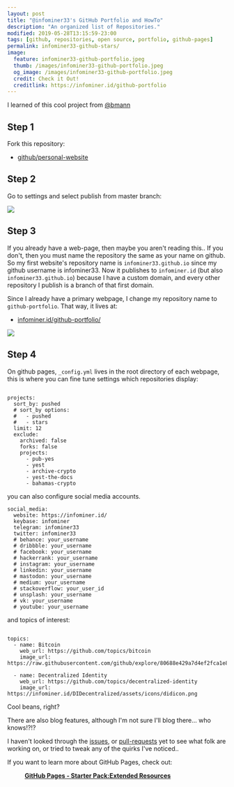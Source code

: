 ```yaml
---
layout: post
title: "@infominer33's GitHub Portfolio and HowTo"
description: "An organized list of Repositories."
modified: 2019-05-28T13:15:59-23:00
tags: [github, repositories, open source, portfolio, github-pages]
permalink: infominer33-github-stars/
image:
  feature: infominer33-github-portfolio.jpeg
  thumb: /images/infominer33-github-portfolio.jpeg
  og_image: /images/infominer33-github-portfolio.jpeg
  credit: Check it Out!
  creditlink: https://infominer.id/github-portfolio
---
```


I learned of this cool project from [@bmann](https://twitter.com/bmann)

## Step 1

Fork this repository:

* [github/personal-website](https://github.com/github/personal-website)

## Step 2

Go to settings and select publish from master branch:


![](https://imgur.com/UAhVvRPl.png)

## Step 3

If you already have a web-page, then maybe you aren't reading this.. If you don't, then you must name the repository the same as your name on github. So my first website's repository name is `infominer33.github.io` since my github username is infominer33. Now it publishes to `infominer.id` (but also `infominer33.github.io`) because I have a custom domain, and every other repository I publish is a branch of that first domain.

Since I already have a primary webpage, I change my repository name to `github-portfolio`. That way, it lives at:

* [infominer.id/github-portfolio/](https://infominer.id/github-portfolio/)


![](https://imgur.com/yL5BaNxl.png)


## Step 4

On github pages, `_config.yml` lives in the root directory of each webpage, this is where you can fine tune settings which repositories display:

```

projects:
  sort_by: pushed
  # sort_by options:
  #   - pushed
  #   - stars
  limit: 12
  exclude:
    archived: false
    forks: false
    projects:
      - pub-yes
      - yest
      - archive-crypto
      - yest-the-docs
      - bahamas-crypto

```


you can also configure social media accounts.

```
social_media:
  website: https://infominer.id/
  keybase: infominer
  telegram: infominer33
  twitter: infominer33
  # behance: your_username
  # dribbble: your_username
  # facebook: your_username
  # hackerrank: your_username
  # instagram: your_username
  # linkedin: your_username
  # mastodon: your_username
  # medium: your_username
  # stackoverflow: your_user_id
  # unsplash: your_username
  # vk: your_username
  # youtube: your_username
```
and topics of interest:

```

topics:
  - name: Bitcoin
    web_url: https://github.com/topics/bitcoin
    image_url: https://raw.githubusercontent.com/github/explore/80688e429a7d4ef2fca1e82350fe8e3517d3494d/topics/bitcoin/bitcoin.png

  - name: Decentralized Identity
    web_url: https://github.com/topics/decentralized-identity
    image_url: https://infominer.id/DIDecentralized/assets/icons/didicon.png

```

Cool beans, right?

There are also blog features, although I'm not sure I'll blog there... who knows!?!?

I haven't looked through the [issues](https://github.com/github/personal-website/issues), or [pull-requests](https://github.com/github/personal-website/pulls) yet to see what folk are working on, or tried to tweak any of the quirks I've noticed..

If you want to learn more about GitHub Pages, check out:



<figure class="full">
	<img src="https://infominer.id/web-work/images/gh-pages-starter-pack.png" alt="">
	<figcaption><a href="https://infominer.id/web-work/github-pages-starter-pack/"><b>GitHub Pages - Starter Pack:Extended Resources</b></a></figcaption>
</figure>

